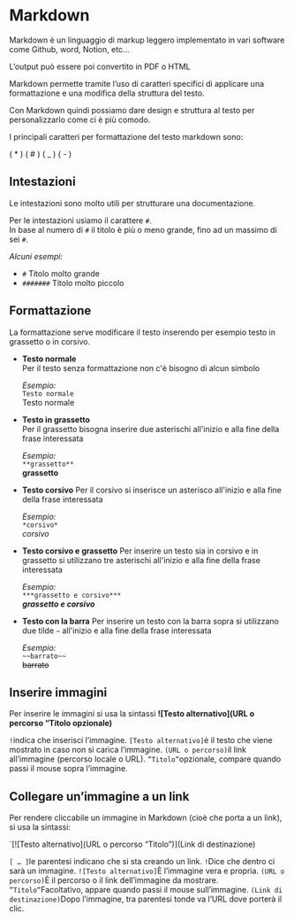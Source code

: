 # Markdown

Markdown è un linguaggio di markup leggero implementato in vari software come Github, word, Notion, etc…

L’output può essere poi convertito in PDF o HTML

Markdown permette tramite l’uso di caratteri specifici di applicare una formattazione e una modifica della struttura del testo.

Con Markdown quindi possiamo dare design e struttura al testo per personalizzarlo come ci è più comodo.

I principali caratteri per formattazione del testo markdown sono:

( * ) ( # ) ( _ ) ( - )


## Intestazioni
Le intestazioni sono molto utili per strutturare una documentazione.  

Per le intestazioni usiamo il carattere `#`.  
In base al numero di `#` il titolo è più o meno grande, fino ad un massimo di sei `#`.    

*Alcuni esempi:*
- `#` Titolo molto grande
- `#######` Titolo molto piccolo

## Formattazione  
La formattazione serve modificare il testo inserendo per esempio testo in grassetto o in corsivo.  
- **Testo normale**  
  Per il testo senza formattazione non c'è bisogno di alcun simbolo  
  
  *Esempio:*  
  `Testo normale`  
  Testo normale
- **Testo in grassetto**  
  Per il grassetto bisogna inserire due asterischi all'inizio e alla fine della frase interessata

  *Esempio:*  
  `**grassetto**`  
  **grassetto**
- **Testo corsivo**
  Per il corsivo si inserisce un asterisco all'inizio e alla fine della frase interessata

  *Esempio:*  
  `*corsivo*`    
  *corsivo*  
- **Testo corsivo e grassetto**
  Per inserire un testo sia in corsivo e in grassetto si utilizzano tre asterischi all'inizio e alla fine della frase interessata

  *Esempio:*  
  `***grassetto e corsivo***`  
  ***grassetto e corsivo***  
- **Testo con la barra**
  Per inserire un testo con la barra sopra si utilizzano due tilde `~` all'inizio e alla fine della frase interessata

  *Esempio:*  
  `~~barrato~~`  
  ~~barrato~~

## Inserire immagini

Per inserire le immagini si usa la sintassi
__![Testo alternativo](URL o percorso “Titolo opzionale)__

`!`indica che inserisci l’immagine.
`[Testo alternativo]`è il testo che viene mostrato in caso non si carica l’immagine.
`(URL o percorso)`il link all’immagine (percorso locale o URL).
`”Titolo”`opzionale, compare quando passi il mouse sopra l’immagine.

## Collegare un’immagine a un link

Per rendere cliccabile un immagine in Markdown (cioè che porta a un link), si usa la sintassi:

`[![Testo alternativo](URL o percorso “Titolo”)](Link di destinazione)

`[ … ]`le parentesi indicano che si sta creando un link.
`!`Dice che dentro ci sarà un immagine.
`![Testo alternativo]`È l’immagine vera e propria.
`(URL o percorso)`È il percorso o il link dell’immagine da mostrare.
`”Titolo”`Facoltativo, appare quando passi il mouse sull’immagine.
`(Link di destinazione)`Dopo l’immagine, tra parentesi tonde va l’URL dove porterà il clic.
  
